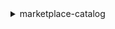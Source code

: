 <details>

<summary>
marketplace-catalog
</summary>

- <details><summary>cancel-change-set</summary>

  * --catalog
  * --change-set-id
  * --cli-input-json
  * --cli-input-yaml
  * --generate-cli-skeleton


- <details><summary>describe-change-set</summary>

  * --catalog
  * --change-set-id
  * --cli-input-json
  * --cli-input-yaml
  * --generate-cli-skeleton


- <details><summary>describe-entity</summary>

  * --catalog
  * --entity-id
  * --cli-input-json
  * --cli-input-yaml
  * --generate-cli-skeleton


- <details><summary>help</summary>

  * 


- <details><summary>list-change-sets</summary>

  * --catalog
  * --filter-list
  * --sort
  * --max-results
  * --next-token
  * --cli-input-json
  * --cli-input-yaml
  * --generate-cli-skeleton


- <details><summary>list-entities</summary>

  * --catalog
  * --entity-type
  * --filter-list
  * --sort
  * --next-token
  * --max-results
  * --cli-input-json
  * --cli-input-yaml
  * --generate-cli-skeleton


- <details><summary>start-change-set</summary>

  * --catalog
  * --change-set
  * --change-set-name
  * --client-request-token
  * --cli-input-json
  * --cli-input-yaml
  * --generate-cli-skeleton


</details>

